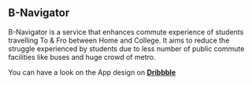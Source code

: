 ## B-Navigator

B-Navigator is a service that enhances commute experience of students travelling To & Fro between Home and College. It aims to reduce the struggle experienced by students due to less number of public commute facilities like buses and huge crowd of metro.

You can have a look on the App design on [**Dribbble**](https://dribbble.com/shots/22621246-B-Navigator-Enhancing-Commute-Experiences?utm_source=Clipboard_Shot&utm_campaign=atrushikesh&utm_content=B-Navigator%0AEnhancing%20Commute%20Experiences.&utm_medium=Social_Share&utm_source=Clipboard_Shot&utm_campaign=atrushikesh&utm_content=B-Navigator%0AEnhancing%20Commute%20Experiences.&utm_medium=Social_Share)
